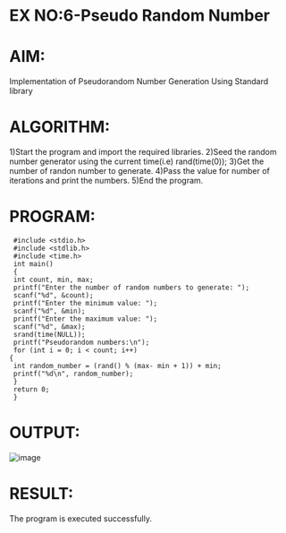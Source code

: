 # EX NO:6-Pseudo Random Number

# AIM: 
Implementation of Pseudorandom Number Generation Using Standard library

# ALGORITHM:
1)Start the program and import the required libraries.
2)Seed the random number generator using the current time(i.e) rand(time(0));
3)Get the number of randon number to generate.
4)Pass the value for number of iterations and print the numbers.
5)End the program.

# PROGRAM:
```
 #include <stdio.h>
 #include <stdlib.h>
 #include <time.h>
 int main()
 {
 int count, min, max;
 printf("Enter the number of random numbers to generate: ");
 scanf("%d", &count);
 printf("Enter the minimum value: ");
 scanf("%d", &min);
 printf("Enter the maximum value: ");
 scanf("%d", &max);
 srand(time(NULL));
 printf("Pseudorandom numbers:\n");
 for (int i = 0; i < count; i++)
{
 int random_number = (rand() % (max- min + 1)) + min;
 printf("%d\n", random_number);
 }
 return 0;
 }
```
# OUTPUT:
![image](https://github.com/user-attachments/assets/4b74129b-d25c-47c2-9d4f-7e3af7301dbd)

# RESULT:
The program is executed successfully.

